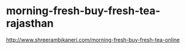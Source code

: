 # morning-fresh-buy-fresh-tea-rajasthan
http://www.shreerambikaneri.com/morning-fresh-buy-fresh-tea-online
